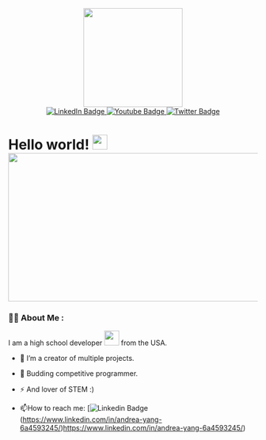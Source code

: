 <div id="header" align="center">
  <img src="https://i.pinimg.com/originals/ed/76/df/ed76df1b5da78ca7317a01cf9a648d0c.gif" width="200"/>
</div>
<div id="badges" align="center">
  <a href="your-linkedin-URL">
    <img src="https://img.shields.io/badge/LinkedIn-blue?style=for-the-badge&logo=linkedin&logoColor=white" alt="LinkedIn Badge"/>
  </a>
  <a href="your-youtube-URL" align="center">
    <img src="https://img.shields.io/badge/YouTube-red?style=for-the-badge&logo=youtube&logoColor=white" alt="Youtube Badge"/>
  </a>
  <a href="your-twitter-URL" align="center">
    <img src="https://img.shields.io/badge/Twitter-blue?style=for-the-badge&logo=twitter&logoColor=white" alt="Twitter Badge"/>
  </a>
</div>
<h1>
  Hello world!
  <img src="https://media.giphy.com/media/hvRJCLFzcasrR4ia7z/giphy.gif" width="30px"/>
  <div align="center">
  <img src="(https://i.pinimg.com/originals/6a/16/3e/6a163ebe5227c2216ad440b7dcc2985d.gif)" width="600" height="300"/>
</div>

### :woman_technologist: About Me :
I am a high school developer <img src="https://i.pinimg.com/originals/6a/16/3e/6a163ebe5227c2216ad440b7dcc2985d.gif" width="30"> from the USA.
- :telescope: I’m a creator of multiple projects.

- :seedling: Budding competitive programmer.

- :zap: And lover of STEM :) 

- :mailbox:How to reach me: [![Linkedin Badge](https://img.shields.io/badge/-kakhar-blue?style=flat&logo=Linkedin&logoColor=white)(https://www.linkedin.com/in/andrea-yang-6a4593245/)https://www.linkedin.com/in/andrea-yang-6a4593245/)
</h1>
